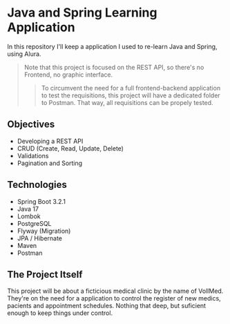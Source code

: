 # Java and Spring Learning Application

In this repository I'll keep a application I used to re-learn Java and Spring, using Alura.
>Note that this project is focused on the REST API, so there's no Frontend, no graphic interface.
>>To circumvent the need for a full frontend-backend application to test the requisitions, this project will have a dedicated folder to Postman. That way, all requisitions can be propely tested. 

## Objectives

* Developing a REST API
* CRUD (Create, Read, Update, Delete)
* Validations
* Pagination and Sorting

## Technologies

* Spring Boot 3.2.1
* Java 17
* Lombok
* PostgreSQL
* Flyway (Migration)
* JPA / Hibernate
* Maven
* Postman

## The Project Itself

This project will be about a ficticious medical clinic by the name of VollMed. They're on the need for a application to control the register of new medics, pacients and appointment schedules. Nothing that deep, but suficient enough to keep things under control.


